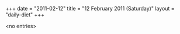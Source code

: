 +++
date = "2011-02-12"
title = "12 February 2011 (Saturday)"
layout = "daily-diet"
+++


\<no entries\>